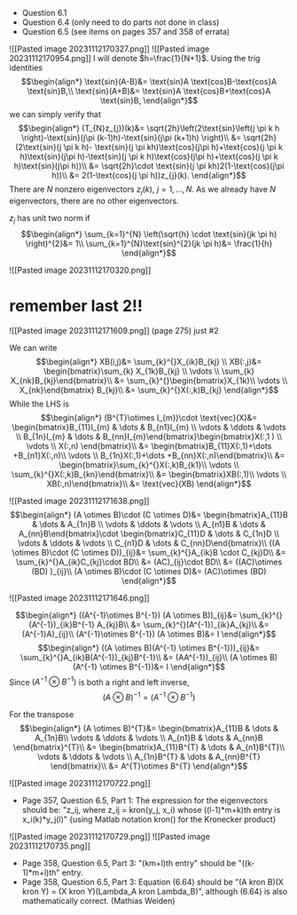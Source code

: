 - Question 6.1
- Question 6.4 (only need to do parts not done in class)
- Question 6.5 (see items on pages 357 and 358 of errata)


![[Pasted image 20231112170327.png]]
![[Pasted image 20231112170954.png]]
I will denote $h=\frac{1}{N+1}$.
Using the trig identities
$$\begin{align*}
\text{sin}(A-B)&= \text{sin}A \text{cos}B-\text{cos}A \text{sin}B,\\
\text{sin}(A+B)&= \text{sin}A \text{cos}B+\text{cos}A \text{sin}B,
\end{align*}$$
we can simply verify that
$$\begin{align*}
(T_{N}z_{j})(k)&=  \sqrt{2h}\left(2\text{sin}\left(j \pi k h \right)-\text{sin}(j\pi (k-1)h)-\text{sin}(j\pi (k+1)h) \right)\\
&= \sqrt{2h}(2\text{sin}(j \pi k h)- \text{sin}(j \pi kh)\text{cos}(j\pi  h)+\text{cos}(j \pi k h)\text{sin}(j\pi  h)-\text{sin}(j \pi k h)\text{cos}(j\pi  h)+\text{cos}(j \pi k h)\text{sin}(j\pi h))\\
&= \sqrt{2h}\cdot \text{sin}(j \pi kh)2(1-\text{cos}(j\pi h))\\
&= 2(1-\text{cos}(j \pi h))z_{j}(k).
\end{align*}$$
There are $N$ nonzero eigenvectors $z_{j}(k)$, $j=1,\dots ,N$. As we already have $N$ eigenvectors, there are no other eigenvectors.

$z_{j}$ has unit two norm if
$$\begin{align*}
\sum_{k=1}^{N} \left(\sqrt{h} \cdot \text{sin}(jk \pi h) \right)^{2}&= 1\\
\sum_{k=1}^{N}\text{sin}^{2}(jk \pi h)&= \frac{1}{h}
\end{align*}$$

![[Pasted image 20231112170320.png]]
# remember last 2!!
![[Pasted image 20231112171609.png]]
(page 275)
just #2

We can write
$$\begin{align*}
	XB(i,j)&= \sum_{k}^{}X_{ik}B_{kj}
\\
XB(:,j)&= \begin{bmatrix}\sum_{k} X_{1k}B_{kj} \\ \vdots  \\ \sum_{k} X_{nk}B_{kj}\end{bmatrix}\\
	&= \sum_{k}^{}\begin{bmatrix}X_{1k}\\
\vdots \\
X_{nk}\end{bmatrix} B_{kj}\\
&= \sum_{k}^{}X(:,k)B_{kj}
\end{align*}$$
While the LHS is
$$\begin{align*}
(B^{T}\otimes I_{m})\cdot \text{vec}(X)&= \begin{bmatrix}B_{11}I_{m} & \dots  & B_{n1}I_{m} \\ \vdots  & \ddots  & \vdots  \\ B_{1n}I_{m} & \dots  & B_{nn}I_{m}\end{bmatrix}\begin{bmatrix}X(:,1 ) \\ \vdots   \\ X(:,n) \end{bmatrix}\\
&= \begin{bmatrix}B_{11}X(:,1)+\dots +B_{n1}X(:,n)\\
\vdots \\
B_{1n}X(:,1)+\dots +B_{nn}X(:,n)\end{bmatrix}\\
&= \begin{bmatrix}\sum_{k}^{}X(:,k)B_{k1}\\
\vdots \\
\sum_{k}^{}X(:,k)B_{kn}\end{bmatrix}\\
&= \begin{bmatrix}XB(:,1)\\
\vdots \\
XB(:,n)\end{bmatrix}\\
&= \text{vec}(XB)
\end{align*}$$


![[Pasted image 20231112171638.png]]
$$\begin{align*}
(A \otimes B)\cdot (C \otimes D)&= \begin{bmatrix}A_{11}B & \dots  & A_{1n}B \\ \vdots  & \ddots  & \vdots  \\ A_{n1}B & \dots  & A_{nn}B\end{bmatrix}\cdot 
\begin{bmatrix}C_{11}D & \dots  & C_{1n}D \\ \vdots  & \ddots  & \vdots  \\ C_{n1}D & \dots  & C_{nn}D\end{bmatrix}\\
((A \otimes B)\cdot (C \otimes D))_{ij}&= \sum_{k}^{}A_{ik}B \cdot C_{kj}D\\
&= \sum_{k}^{}A_{ik}C_{kj}\cdot BD\\
&= (AC)_{ij}\cdot BD\\
&= ((AC)\otimes (BD) )_{ij}\\
(A \otimes B)\cdot (C \otimes D)&= (AC)\otimes (BD)
\end{align*}$$

![[Pasted image 20231112171646.png]]

$$\begin{align*}
((A^{-1}\otimes B^{-1}) (A \otimes B))_{ij}&= \sum_{k}^{}(A^{-1})_{ik}B^{-1} A_{kj}B\\
&= \sum_{k}^{}(A^{-1})_{ik}A_{kj}\\
&= (A^{-1}A)_{ij}\\
(A^{-1}\otimes B^{-1}) (A \otimes B)&= I
\end{align*}$$
$$\begin{align*}
((A \otimes B)(A^{-1} \otimes B^{-1}))_{ij}&= \sum_{k}^{}A_{ik}B(A^{-1})_{kj}B^{-1}\\
&= (AA^{-1})_{ij}\\
(A \otimes B)(A^{-1} \otimes B^{-1})&= I
\end{align*}$$
Since $(A^{-1}\otimes B^{-1})$ is both a right and left inverse, 
$$(A \otimes B)^{-1}=(A^{-1}\otimes B^{-1})$$

For the transpose
$$\begin{align*}
(A \otimes B)^{T}&= \begin{bmatrix}A_{11}B & \dots &  A_{1n}B\\
\vdots  & \ddots  & \vdots \\
A_{n1}B & \dots  &  A_{nn}B \end{bmatrix}^{T}\\
&= \begin{bmatrix}A_{11}B^{T} & \dots &  A_{n1}B^{T}\\
\vdots  & \ddots  & \vdots \\
A_{1n}B^{T} & \dots  &  A_{nn}B^{T} \end{bmatrix}\\
&= A^{T}\otimes B^{T}
\end{align*}$$

![[Pasted image 20231112170722.png]]
- Page 357, Question 6.5, Part 1: The expression for the eigenvectors should be: "z_ij, where z_ij = kron(y_j, x_i) whose ((l-1)\*m+k)th entry is x_i(k)\*y_j(l)" {using Matlab notation kron() for the Kronecker product}



![[Pasted image 20231112170729.png]]
![[Pasted image 20231112170735.png]]
- Page 358, Question 6.5, Part 3: "(km+l)th entry" should be "((k-1)*m+l)th" entry.
- Page 358, Question 6.5, Part 3: Equation (6.64) should be "(A kron B)(X kron Y) = (X kron Y)(Lambda_A kron Lambda_B)", although (6.64) is also mathematically correct. (Mathias Weiden)